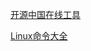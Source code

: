 

<style>.post-info{display:none;}</style>

[开源中国在线工具](http://tool.oschina.net/)

[Linux命令大全](http://man.linuxde.net/)
